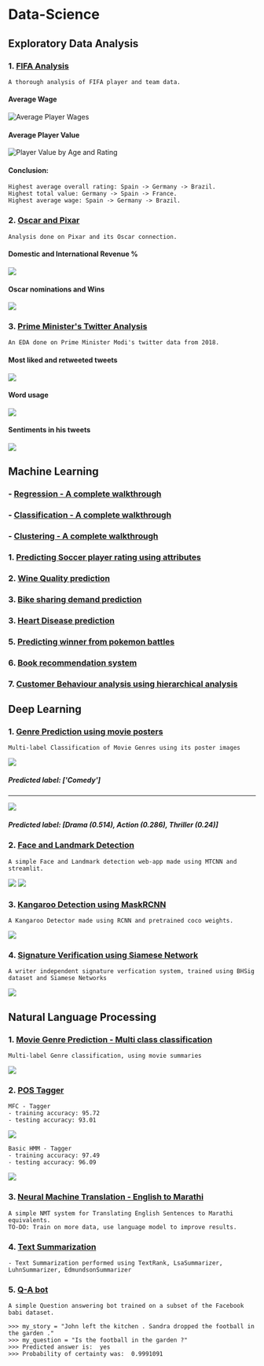 # Data-Science

## Exploratory Data Analysis

### 1. [FIFA Analysis](https://github.com/Saurabh2798/Data-Science/blob/master/Exploratory%20Data%20Analysis/FIFA%20Ideal%20Team%20Lineup.ipynb)
    A thorough analysis of FIFA player and team data.
#### Average Wage
![Average Player Wages](https://github.com/Saurabh2798/Data-Science/blob/master/Exploratory%20Data%20Analysis/results/Avg-wage-players.png)
#### Average Player Value
![Player Value by Age and Rating](https://github.com/Saurabh2798/Data-Science/blob/master/Exploratory%20Data%20Analysis/results/player-val-by-age-rating.png)

#### Conclusion: 
    Highest average overall rating: Spain -> Germany -> Brazil.
    Highest total value: Germany -> Spain -> France.
    Highest average wage: Spain -> Germany -> Brazil.

### 2. [Oscar and Pixar](https://github.com/Saurabh2798/Data-Science/blob/master/Exploratory%20Data%20Analysis/Pixar's%20movies%20and%20Oscar.ipynb)
    Analysis done on Pixar and its Oscar connection.
#### Domestic and International Revenue %
![](https://github.com/Saurabh2798/Data-Science/blob/master/Exploratory%20Data%20Analysis/results/domestic-vs-international-revenue.png)
#### Oscar nominations and Wins
![](https://github.com/Saurabh2798/Data-Science/blob/master/Exploratory%20Data%20Analysis/results/oscar-nom-win.png)

### 3. [Prime Minister's Twitter Analysis](https://github.com/Saurabh2798/Data-Science/blob/master/Exploratory%20Data%20Analysis/Prime%20Minister's%20Twitter%20Analysis.ipynb)
    An EDA done on Prime Minister Modi's twitter data from 2018.
#### Most liked and retweeted tweets
![](https://github.com/Saurabh2798/Data-Science/blob/master/Exploratory%20Data%20Analysis/results/PM-tweet1.png)
#### Word usage
![](https://github.com/Saurabh2798/Data-Science/blob/master/Exploratory%20Data%20Analysis/results/PM-tweet-wordcloud.png)
#### Sentiments in his tweets
![](https://github.com/Saurabh2798/Data-Science/blob/master/Exploratory%20Data%20Analysis/results/PM-tweet-sentiment.png)


## Machine Learning

### - [Regression - A complete walkthrough](https://github.com/Saurabh2798/Data-Science/blob/master/Machine%20Learning/Regression/Machine%20Learning%20-%20Regression.ipynb)
### - [Classification - A complete walkthrough](https://github.com/Saurabh2798/Data-Science/blob/master/Machine%20Learning/Classification/Machine%20Learning%20-%20Classification.ipynb)
### - [Clustering - A complete walkthrough](https://github.com/Saurabh2798/Data-Science/blob/master/Machine%20Learning/Clustering/Clustering.ipynb)

### 1. [Predicting Soccer player rating using attributes](https://github.com/Saurabh2798/Data-Science/blob/master/Machine%20Learning/Soccer%20-%20Regression.ipynb)
### 2. [Wine Quality prediction](https://github.com/Saurabh2798/Data-Science/blob/master/Machine%20Learning/Wine%20Quality%20Predictions%20-%20Multiple%20Linear%20Regression.ipynb)
### 3. [Bike sharing demand prediction](https://github.com/Saurabh2798/Data-Science/blob/master/Machine%20Learning/Bike%20Sharing%20Demand%20Prediction.ipynb)
### 3. [Heart Disease prediction](https://github.com/Saurabh2798/Data-Science/blob/master/Machine%20Learning/Heart%20Disease%20Prediction%20using%20SVM.ipynb)
### 5. [Predicting winner from pokemon battles](https://github.com/Saurabh2798/Data-Science/blob/master/Machine%20Learning/Pokemon_Battle.ipynb)
### 6. [Book recommendation system](https://github.com/Saurabh2798/Data-Science/blob/master/Machine%20Learning/Book%20Recommendation%20System.ipynb)
### 7. [Customer Behaviour analysis using hierarchical analysis](https://github.com/Saurabh2798/Data-Science/blob/master/Machine%20Learning/Predicting%20Customer%20behaviour%20using%20Hierarchical%20Clustering.ipynb)

## Deep Learning

### 1. [Genre Prediction using movie posters](https://github.com/Saurabh2798/Data-Science/blob/master/Deep%20Learning/Genre_Prediction_using_Movie_posters_(Multilabel_classification).ipynb)
    Multi-label Classification of Movie Genres using its poster images

![](https://github.com/Saurabh2798/Data-Science/blob/master/Deep%20Learning/results/trading-places.jpg)
##### Predicted label: ['Comedy']
----------------------------------------------------------------------------------------------------------------
![](https://github.com/Saurabh2798/Data-Science/blob/master/Deep%20Learning/results/got.jpg)
##### Predicted label: [Drama (0.514), Action (0.286), Thriller (0.24)]

### 2. [Face and Landmark Detection](https://github.com/Saurabh2798/Data-Science/blob/master/Deep%20Learning/mtcnn_face_detect.py)
    A simple Face and Landmark detection web-app made using MTCNN and streamlit.
![](https://github.com/Saurabh2798/Data-Science/blob/master/Deep%20Learning/results/face%20detect%201.png)
![](https://github.com/Saurabh2798/Data-Science/blob/master/Deep%20Learning/results/face%20detect%202.png)

### 3. [Kangaroo Detection using MaskRCNN](https://github.com/Saurabh2798/Data-Science/blob/master/Deep%20Learning/Kangaroo_detection_using_MaskRCNN.ipynb)
    A Kangaroo Detector made using RCNN and pretrained coco weights.
![](https://github.com/Saurabh2798/Data-Science/blob/master/Deep%20Learning/results/kangaroo-detection.png)

### 4. [Signature Verification using Siamese Network](https://github.com/Saurabh2798/Data-Science/blob/master/Deep%20Learning/Signature%20Verification%20using%20Siamese%20Network.ipynb)
    A writer independent signature verfication system, trained using BHSig dataset and Siamese Networks
![](https://github.com/Saurabh2798/Data-Science/blob/master/Deep%20Learning/results/signature-verification.png)

## Natural Language Processing

### 1. [Movie Genre Prediction - Multi class classification](https://github.com/Saurabh2798/Data-Science/blob/master/Natural%20Language%20Processing/Movie%20Genre%20Classification%20-%20(%20Multi%20label%20classification%20).ipynb)
    Multi-label Genre classification, using movie summaries
![](https://github.com/Saurabh2798/Data-Science/blob/master/Natural%20Language%20Processing/results/Multi%20class%20Text%20classification.png)

### 2. [POS Tagger](https://github.com/Saurabh2798/Data-Science/blob/master/Natural%20Language%20Processing/POS%20tagger.ipynb)
    MFC - Tagger
    - training accuracy: 95.72
    - testing accuracy: 93.01
![](https://github.com/Saurabh2798/Data-Science/blob/master/Natural%20Language%20Processing/results/MFT%20-%20tagger.png)

    Basic HMM - Tagger
    - training accuracy: 97.49
    - testing accuracy: 96.09
![](https://github.com/Saurabh2798/Data-Science/blob/master/Natural%20Language%20Processing/results/HMM%20tagger.png)

### 3. [Neural Machine Translation - English to Marathi](https://github.com/Saurabh2798/Data-Science/blob/master/Natural%20Language%20Processing/English%20-%20Marathi%20NMT.ipynb)
    A simple NMT system for Translating English Sentences to Marathi equivalents. 
    TO-DO: Train on more data, use language model to improve results.

### 4. [Text Summarization](https://github.com/Saurabh2798/Data-Science/blob/master/Natural%20Language%20Processing/Text%20Summarization.ipynb)
    - Text Summarization performed using TextRank, LsaSummarizer, LuhnSummarizer, EdmundsonSummarizer 
 
### 5. [Q-A bot](https://github.com/Saurabh2798/Q-A-bot)
    A simple Question answering bot trained on a subset of the Facebook babi dataset.
    
    >>> my_story = "John left the kitchen . Sandra dropped the football in the garden ."
    >>> my_question = "Is the football in the garden ?"
    >>> Predicted answer is:  yes
    >>> Probability of certainty was:  0.9991091
